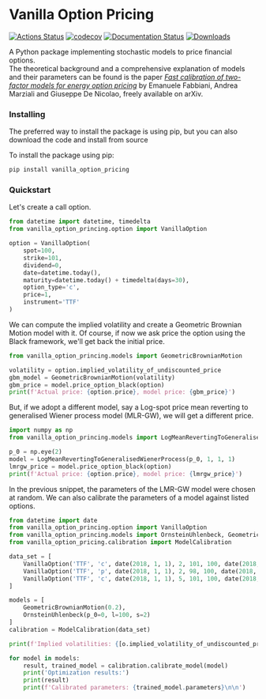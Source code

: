 # Vanilla Option Pricing
[![Actions Status](https://github.com/donlelef/vanilla-option-pricing/workflows/main/badge.svg)](https://github.com/donlelef/vanilla-option-pricing/actions)
[![codecov](https://codecov.io/gh/donlelef/vanilla-option-pricing/branch/master/graph/badge.svg)](https://codecov.io/gh/donlelef/vanilla-option-pricing)
[![Documentation Status](https://readthedocs.org/projects/vanilla-option-pricing/badge/?version=latest)](https://vanilla-option-pricing.readthedocs.io/en/latest/?badge=latest)
[![Downloads](https://pepy.tech/badge/vanilla-option-pricing)](https://pepy.tech/project/vanilla-option-pricing)

A Python package implementing stochastic models to price financial options.  
The theoretical background and a comprehensive explanation of models and their parameters
can be found is the paper *[Fast calibration of two-factor models for energy option pricing](https://arxiv.org/abs/1809.03941)*
by Emanuele Fabbiani, Andrea Marziali and Giuseppe De Nicolao, freely available on arXiv.  

### Installing
The preferred way to install the package is using pip,
but you can also download the code and install from source

To install the package using pip:

```bash
pip install vanilla_option_pricing
```

### Quickstart
Let's create a call option.

```python
from datetime import datetime, timedelta
from vanilla_option_princing.option import VanillaOption

option = VanillaOption(
    spot=100,
    strike=101,
    dividend=0,
    date=datetime.today(),
    maturity=datetime.today() + timedelta(days=30),
    option_type='c',
    price=1,
    instrument='TTF'
)
```

We can compute the implied volatility and create a Geometric Brownian Motion 
model with it. Of course, if now we ask price the option using the Black framework, 
we'll get back the initial price.

```python
from vanilla_option_princing.models import GeometricBrownianMotion

volatility = option.implied_volatility_of_undiscounted_price
gbm_model = GeometricBrownianMotion(volatility)
gbm_price = model.price_option_black(option)
print(f'Actual price: {option.price}, model price: {gbm_price}')
```

But, if we adopt a different model, say a Log-spot price mean reverting to 
generalised Wiener process model (MLR-GW), we will get a different price.

```python
import numpy as np
from vanilla_option_princing.models import LogMeanRevertingToGeneralisedWienerProcess

p_0 = np.eye(2)
model = LogMeanRevertingToGeneralisedWienerProcess(p_0, 1, 1, 1)
lmrgw_price = model.price_option_black(option)
print(f'Actual price: {option.price}, model price: {lmrgw_price}')
```

In the previous snippet, the parameters of the LMR-GW model were chosen
at random. We can also calibrate the parameters of a model against 
listed options.

```python
from datetime import date
from vanilla_option_princing.option import VanillaOption
from vanilla_option_princing.models import OrnsteinUhlenbeck, GeometricBrownianMotion
from vanilla_option_pricing.calibration import ModelCalibration

data_set = [
    VanillaOption('TTF', 'c', date(2018, 1, 1), 2, 101, 100, date(2018, 2, 1)),
    VanillaOption('TTF', 'p', date(2018, 1, 1), 2, 98, 100, date(2018, 2, 1)),
    VanillaOption('TTF', 'c', date(2018, 1, 1), 5, 101, 100, date(2018, 5, 31))
]

models = [
    GeometricBrownianMotion(0.2),
    OrnsteinUhlenbeck(p_0=0, l=100, s=2)
]
calibration = ModelCalibration(data_set)

print(f'Implied volatilities: {[o.implied_volatility_of_undiscounted_price for o in data_set]}\n')

for model in models:
    result, trained_model = calibration.calibrate_model(model)
    print('Optimization results:')
    print(result)
    print(f'Calibrated parameters: {trained_model.parameters}\n\n')
```

